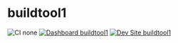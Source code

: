 # buildtool1

![CI none](https://img.shields.io/badge/ci-none-orange.svg)
[![Dashboard buildtool1](https://img.shields.io/badge/dashboard-buildtool1-yellow.svg)](https://dashboard.pantheon.io/sites/533350d6-f404-4c37-9694-9ad0075689f5#dev/code)
[![Dev Site buildtool1](https://img.shields.io/badge/site-buildtool1-blue.svg)](http://dev-buildtool1.pantheonsite.io/)